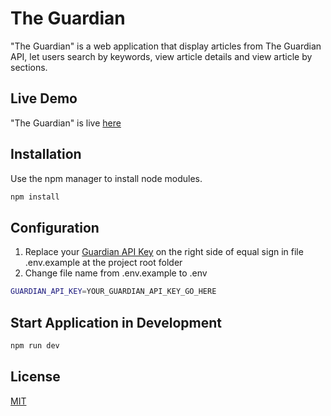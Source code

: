 # The Guardian

"The Guardian" is a web application that display articles from The Guardian API, let users search by keywords, view article details and view article by sections.

## Live Demo

"The Guardian" is live [here](www.google.com)

## Installation

Use the npm manager to install node modules.

```bash
npm install
```

## Configuration

1. Replace your [Guardian API Key](https://open-platform.theguardian.com) on the right side of equal sign in file .env.example at the project root folder
2. Change file name from .env.example to .env

```bash
GUARDIAN_API_KEY=YOUR_GUARDIAN_API_KEY_GO_HERE
```

## Start Application in Development

```bash
npm run dev
```

## License

[MIT](https://choosealicense.com/licenses/mit/)
